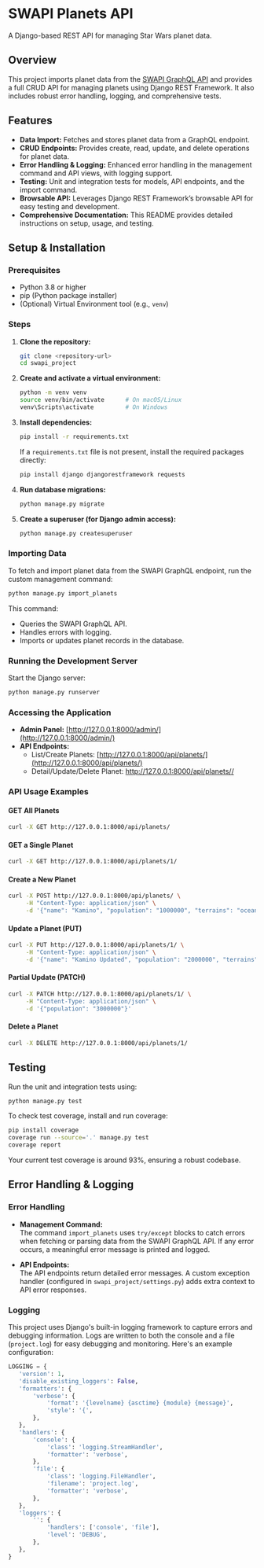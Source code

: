# SWAPI Planets API

A Django-based REST API for managing Star Wars planet data.

## Overview

This project imports planet data from the [SWAPI GraphQL API](https://swapi-graphql.netlify.app/graphql) and provides a full CRUD API for managing planets using Django REST Framework. It also includes robust error handling, logging, and comprehensive tests.

## Features

- **Data Import:** Fetches and stores planet data from a GraphQL endpoint.
- **CRUD Endpoints:** Provides create, read, update, and delete operations for planet data.
- **Error Handling & Logging:** Enhanced error handling in the management command and API views, with logging support.
- **Testing:** Unit and integration tests for models, API endpoints, and the import command.
- **Browsable API:** Leverages Django REST Framework’s browsable API for easy testing and development.
- **Comprehensive Documentation:** This README provides detailed instructions on setup, usage, and testing.

## Setup & Installation

### Prerequisites

- Python 3.8 or higher
- pip (Python package installer)
- (Optional) Virtual Environment tool (e.g., `venv`)

### Steps

1. **Clone the repository:**
   ```bash
   git clone <repository-url>
   cd swapi_project
   ```

2. **Create and activate a virtual environment:**
   ```bash
   python -m venv venv
   source venv/bin/activate      # On macOS/Linux
   venv\Scripts\activate         # On Windows
   ```

3. **Install dependencies:**
   ```bash
   pip install -r requirements.txt
   ```

   If a `requirements.txt` file is not present, install the required packages directly:
   ```bash
   pip install django djangorestframework requests
   ```

4. **Run database migrations:**
   ```bash
   python manage.py migrate
   ```

5. **Create a superuser (for Django admin access):**
   ```bash
   python manage.py createsuperuser
   ```

### Importing Data

To fetch and import planet data from the SWAPI GraphQL endpoint, run the custom management command:

```bash
python manage.py import_planets
```

This command:
- Queries the SWAPI GraphQL API.
- Handles errors with logging.
- Imports or updates planet records in the database.

### Running the Development Server

Start the Django server:

```bash
python manage.py runserver
```

### Accessing the Application

- **Admin Panel:** [http://127.0.0.1:8000/admin/](http://127.0.0.1:8000/admin/)
- **API Endpoints:**
  - List/Create Planets: [http://127.0.0.1:8000/api/planets/](http://127.0.0.1:8000/api/planets/)
  - Detail/Update/Delete Planet: [http://127.0.0.1:8000/api/planets/<id>/](http://127.0.0.1:8000/api/planets/<id>/)

### API Usage Examples

#### GET All Planets
```bash
curl -X GET http://127.0.0.1:8000/api/planets/
```

#### GET a Single Planet
```bash
curl -X GET http://127.0.0.1:8000/api/planets/1/
```

#### Create a New Planet
```bash
curl -X POST http://127.0.0.1:8000/api/planets/ \
     -H "Content-Type: application/json" \
     -d '{"name": "Kamino", "population": "1000000", "terrains": "ocean", "climates": "rainy"}'
```

#### Update a Planet (PUT)
```bash
curl -X PUT http://127.0.0.1:8000/api/planets/1/ \
     -H "Content-Type: application/json" \
     -d '{"name": "Kamino Updated", "population": "2000000", "terrains": "ocean", "climates": "rainy"}'
```

#### Partial Update (PATCH)
```bash
curl -X PATCH http://127.0.0.1:8000/api/planets/1/ \
     -H "Content-Type: application/json" \
     -d '{"population": "3000000"}'
```

#### Delete a Planet
```bash
curl -X DELETE http://127.0.0.1:8000/api/planets/1/
```

## Testing

Run the unit and integration tests using:

```bash
python manage.py test
```

To check test coverage, install and run coverage:

```bash
pip install coverage
coverage run --source='.' manage.py test
coverage report
```

Your current test coverage is around 93%, ensuring a robust codebase.

## Error Handling & Logging

### Error Handling

- **Management Command:**  
  The command `import_planets` uses `try/except` blocks to catch errors when fetching or parsing data from the SWAPI GraphQL API. If any error occurs, a meaningful error message is printed and logged.

- **API Endpoints:**  
  The API endpoints return detailed error messages. A custom exception handler (configured in `swapi_project/settings.py`) adds extra context to API error responses.

### Logging

This project uses Django's built-in logging framework to capture errors and debugging information. Logs are written to both the console and a file (`project.log`) for easy debugging and monitoring. Here's an example configuration:
```python
LOGGING = {
   'version': 1,
   'disable_existing_loggers': False,
   'formatters': {
       'verbose': {
           'format': '{levelname} {asctime} {module} {message}',
           'style': '{',
       },
   },
   'handlers': {
       'console': {
           'class': 'logging.StreamHandler',
           'formatter': 'verbose',
       },
       'file': {
           'class': 'logging.FileHandler',
           'filename': 'project.log',
           'formatter': 'verbose',
       },
   },
   'loggers': {
       '': {
           'handlers': ['console', 'file'],
           'level': 'DEBUG',
       },
   },
}
```
